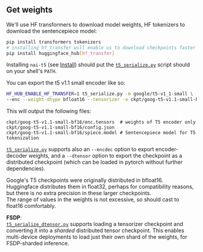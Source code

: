 ## Get weights

We'll use HF transformers to download model weights, HF tokenizers to download the sentencepiece model:

```bash
pip install transformers tokenizers
# installing hf_transfer will enable us to download checkpoints faster
pip install huggingface_hub[hf_transfer]
```

Installing `nai-t5` (see [Install](#install)) should put the [`t5_serialize.py`](scripts/t5_serialize.py) script should on your shell's `PATH`.

You can export the t5 v1.1 small encoder like so:

```bash
HF_HUB_ENABLE_HF_TRANSFER=1 t5_serialize.py -m google/t5-v1_1-small \
--enc --weight-dtype bfloat16 --tensorizer -o ckpt/goog-t5-v1.1-small-bf16
```

This will output the following files:

```
ckpt/goog-t5-v1.1-small-bf16/enc.tensors  # weights of T5 encoder only
ckpt/goog-t5-v1.1-small-bf16/config.json
ckpt/goog-t5-v1.1-small-bf16/spiece.model # Sentencepiece model for T5 tokenization
```

[`t5_serialize.py`](scripts/t5_serialize.py) supports also an `--encdec` option to export encoder-decoder weights, 
and a `--dtensor` option to export the checkpoint as a distributed checkpoint (which can be loaded in pytorch without further dependencies).

Google's T5 checkpoints were originally distributed in bfloat16.  
Huggingface distributes them in float32, perhaps for compatibility reasons, but there is no extra precision in these larger checkpoints.  
The range of values in the weights is not excessive, so should cast to float16 comfortably.

**FSDP**:  
[`t5_serialize_dtensor.py`](scripts/t5_serialize_dtensor.py) supports loading a tensorizer checkpoint and converting it into a _sharded_ distributed tensor checkpoint. This enables multi-device deployments to load just their own shard of the weights, for FSDP-sharded inference.